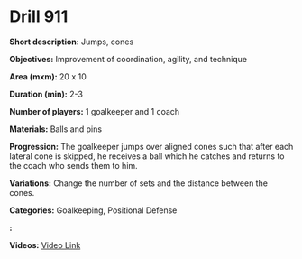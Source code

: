 # Drill 911

**Short description:**
Jumps, cones

**Objectives:**
Improvement of coordination, agility, and technique

**Area (mxm):**
20 x 10

**Duration (min):**
2-3

**Number of players:**
1 goalkeeper and 1 coach

**Materials:**
Balls and pins

**Progression:**
The goalkeeper jumps over aligned cones such that after each lateral cone is skipped, he receives a ball which he catches and returns to the coach who sends them to him.

**Variations:**
Change the number of sets and the distance between the cones.

**Categories:**
Goalkeeping, Positional Defense

**:**


**Videos:**
[Video Link](https://www.youtube.com/embed/hN-Pjf1KEZE)

